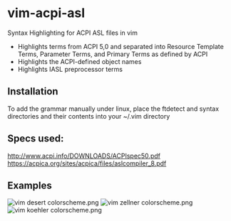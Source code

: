 # vim-acpi-asl
Syntax Highlighting for ACPI ASL files in vim

- Highlights terms from ACPI 5,0 and separated into Resource Template Terms,
Parameter Terms, and Primary Terms as defined by ACPI
- Highlights the ACPI-defined object names
- Highlights IASL preprocessor terms

## Installation
To add the grammar manually under linux, place the ftdetect and syntax
directories and their contents into your ~/.vim directory

## Specs used:
http://www.acpi.info/DOWNLOADS/ACPIspec50.pdf
https://acpica.org/sites/acpica/files/aslcompiler_8.pdf

## Examples
![vim desert colorscheme.png](https://github.com/martinlroth/vim-acpi-asl/blob/master/_img/vim_colorscheme_desert.png) ![vim zellner colorscheme.png](https://github.com/martinlroth/vim-acpi-asl/blob/master/_img/vim_colorscheme_zellner.png) ![vim koehler colorscheme.png](https://github.com/martinlroth/vim-acpi-asl/blob/master/_img/vim_colorscheme_koehler.png)
